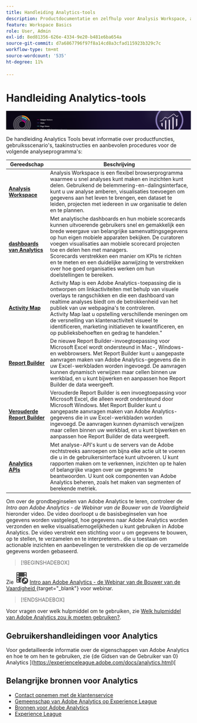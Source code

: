 ```yaml
---
title: Handleiding Analytics-tools
description: Productdocumentatie en zelfhulp voor Analysis Workspace, analytische dashboards (mobiele app), Activity Map, Report Builder, rapportage-API en rapporten en analyse.
feature: Workspace Basics
role: User, Admin
exl-id: 8ed81356-626e-4334-9e20-b481e6ba654a
source-git-commit: d7a6867796f97f8a14cd8a3cfad115923b329c7c
workflow-type: tm+mt
source-wordcount: '535'
ht-degree: 11%

---
```


# Handleiding Analytics-tools

![Banner](../../assets/doc_banner_analyze.png)

De handleiding Analytics Tools bevat informatie over productfuncties, gebruiksscenario&#39;s, taakinstructies en aanbevolen procedures voor de volgende analyseprogramma&#39;s:

| Gereedschap | Beschrijving |
|-----------|----------------|
| **[Analysis Workspace ](https://experienceleague.adobe.com/docs/analytics/analyze/analysis-workspace/home.html)** | Analysis Workspace is een flexibel browserprogramma waarmee u snel analyses kunt maken en inzichten kunt delen. Gebruikend de belemmering-en-dalingsinterface, kunt u uw analyse amberen, visualisaties toevoegen om gegevens aan het leven te brengen, een dataset te leiden, projecten met iedereen in uw organisatie te delen en te plannen. |
| **[dashboards van Analytics ](https://experienceleague.adobe.com/docs/analytics/analyze/mobapp/home.html)** | Met analytische dashboards en hun mobiele scorecards kunnen uitvoerende gebruikers snel en gemakkelijk een brede weergave van belangrijke samenvattingsgegevens op hun eigen mobiele apparaten bekijken. De curatoren voegen visualisaties aan mobiele scorecard projecten toe en delen hen met managers.  <br> Scorecards verstrekken een manier om KPIs te richten en te meten en een duidelijke aanwijzing te verstrekken over hoe goed organisaties werken om hun doelstellingen te bereiken. |
| **[Activity Map ](https://experienceleague.adobe.com/docs/analytics/analyze/activity-map/activity-map.html)** | Activity Map is een Adobe Analytics-toepassing die is ontworpen om linkactiviteiten met behulp van visuele overlays te rangschikken en die een dashboard van realtime analyses biedt om de betrokkenheid van het publiek van uw webpagina&#39;s te controleren. <br> Activity Map laat u opstelling verschillende meningen om de versnelling van klantenactiviteit visueel te identificeren, marketing initiatieven te kwantificeren, en op publieksbehoeften en gedrag te handelen.&quot; |
| **[Report Builder ](https://experienceleague.adobe.com/en/docs/analytics/analyze/report-builder/report-buider-overview)** | De nieuwe Report Builder-invoegtoepassing voor Microsoft Excel wordt ondersteund in Mac-, Windows- en webbrowsers. Met Report Builder kunt u aangepaste aanvragen maken van Adobe Analytics-gegevens die in uw Excel-werkbladen worden ingevoegd. De aanvragen kunnen dynamisch verwijzen maar cellen binnen uw werkblad, en u kunt bijwerken en aanpassen hoe Report Builder de data weergeeft. |
| **[Verouderde Report Builder](/help/analyze/legacy-report-builder/home.md)** | Verouderde Report Builder is een invoegtoepassing voor Microsoft Excel, die alleen wordt ondersteund door Microsoft Windows. Met Report Builder kunt u aangepaste aanvragen maken van Adobe Analytics-gegevens die in uw Excel-werkbladen worden ingevoegd. De aanvragen kunnen dynamisch verwijzen maar cellen binnen uw werkblad, en u kunt bijwerken en aanpassen hoe Report Builder de data weergeeft. |
| **[Analytics APIs ](https://developer.adobe.com/analytics-apis/docs/2.0/)** | Met analyse-API&#39;s kunt u de servers van de Adobe rechtstreeks aanroepen om bijna elke actie uit te voeren die u in de gebruikersinterface kunt uitvoeren. U kunt rapporten maken om te verkennen, inzichten op te halen of belangrijke vragen over uw gegevens te beantwoorden. U kunt ook componenten van Adobe Analytics beheren, zoals het maken van segmenten of berekende metriek. |

Om over de grondbeginselen van Adobe Analytics te leren, controleer de *Intro aan Adobe Analytics - de Webinar van de Bouwer van de Vaardigheid* hieronder video. De video doorloopt u de basisbeginselen van hoe gegevens worden vastgelegd, hoe gegevens naar Adobe Analytics worden verzonden en welke visualisatiemogelijkheden u kunt gebruiken in Adobe Analytics. De video verstrekt een stichting voor u om gegevens te bouwen, op te stellen, te verzamelen en te interpreteren.. die u toestaan om actionable inzichten en aanbevelingen te verstrekken die op de verzamelde gegevens worden gebaseerd.


>[!BEGINSHADEBOX]

Zie ![ VideoCheckedOut ](/help/assets/icons/VideoCheckedOut.svg) [ Intro aan Adobe Analytics - de Webinar van de Bouwer van de Vaardigheid ](https://video.tv.adobe.com/v/27429/?quality=12&learn=on){target="_blank"} voor webinar.

>[!ENDSHADEBOX]

Voor vragen over welk hulpmiddel om te gebruiken, zie [ Welk hulpmiddel van Adobe Analytics zou ik moeten gebruiken?](https://experienceleague.adobe.com/docs/analytics/analyze/admin-overview/which-analytics-tool.html).

## Gebruikershandleidingen voor Analytics

Voor gedetailleerde informatie over de eigenschappen van Adobe Analytics en hoe te om hen te gebruiken, zie {de Gidsen van de Gebruiker van 0} Analytics ](https://experienceleague.adobe.com/docs/analytics.html)[

## Belangrijke bronnen voor Analytics

* [Contact opnemen met de klantenservice](https://experienceleague.adobe.com/?support-solution=Analytics&amp;lang=nl#support)
* [ Gemeenschap van Adobe Analytics op Experience League ](https://experienceleaguecommunities.adobe.com/t5/adobe-analytics/ct-p/adobe-analytics-community)
* [Bronnen voor Adobe Analytics](https://experienceleaguecommunities.adobe.com/t5/adobe-analytics-discussions/adobe-analytics-resources/m-p/276666)
* [Experience League](https://landing.adobe.com/experience-league/)

